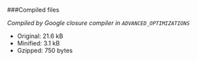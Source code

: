 ###Compiled files

*Compiled by Google closure compiler in `ADVANCED_OPTIMIZATIONS`*  

- Original: 21.6 kB
- Minified: 3.1 kB
- Gzipped:  750 bytes
